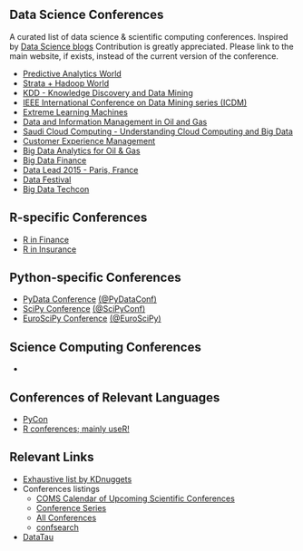 ## Data Science Conferences
A curated list of data science & scientific computing conferences.
Inspired by [Data Science blogs](https://github.com/rushter/data-science-blogs)
Contribution is greatly appreciated. Please link to the main website, if exists, instead of the current version of the conference.

* [Predictive Analytics World](http://predictiveanalyticsworld.com)
* [Strata + Hadoop World](http://strataconf.com)
* [KDD - Knowledge Discovery and Data Mining](http://www.kdd.org/conferences)
* [IEEE International Conference on Data Mining series (ICDM)]()
* [Extreme Learning Machines](http://www.extreme-learning-machines.org/)
* [Data and Information Management in Oil and Gas](http://www.datamanagementme.com/)
* [Saudi Cloud Computing - Understanding Cloud Computing and Big Data](http://www.saudicloudcomputing.com/)
* [Customer Experience Management](http://www.cemtelecomsme.com/)
* [Big Data Analytics for Oil & Gas](http://www.oilandgasbigdata.com/)
* [Big Data Finance](http://www.bigdatafinanceconference.com/)
* [Data Lead 2015 - Paris, France](http://www.datalead2015.com/)
* [Data Festival](http://www.bostondatafest.com/)
* [Big Data Techcon](http://www.bigdatatechcon.com/)

## R-specific Conferences
* [R in Finance](http://www.rinfinance.com/)
* [R in Insurance](www.rininsurance.com)


## Python-specific Conferences
* [PyData Conference](http://pydata.org/) [(@PyDataConf)](https://twitter.com/PyDataConf)
* [SciPy Conference](https://conference.scipy.org/) [(@SciPyConf)](https://twitter.com/SciPyConf)
* [EuroSciPy Conference](https://www.euroscipy.org/) [(@EuroSciPy)](https://twitter.com/EuroSciPy)


## Science Computing Conferences
 * 

## Conferences of Relevant Languages
 * [PyCon](http://pycon.blogspot.com/)
 * [R conferences; mainly useR!](https://www.r-project.org/conferences.html)

## Relevant Links
* [Exhaustive list by KDnuggets](http://www.kdnuggets.com/meetings/)
* Conferences listings
  - [COMS Calendar of Upcoming Scientific Conferences](www.conference-service.com/conferences/conference-search.html)
  - [Conference Series](http://www.conferenceseries.com/)
  - [All Conferences](http://www.allconferences.com/search/index/viewCategorySearch:%22data%20science%22/Category__parent_id:1/showLastConference:1/)
  - [confsearch](http://confsearch.org/confsearch/)
* [DataTau](http://datatau.com)